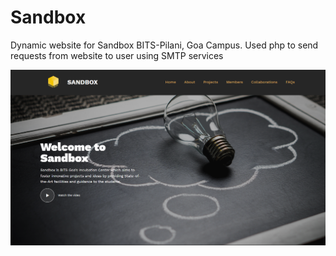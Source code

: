 # Sandbox
Dynamic website for Sandbox BITS-Pilani, Goa Campus. Used php to send requests from website to user using SMTP services

![Website Screenshot](/images/Sandbox_SS.png?raw=true "Optional Title")
